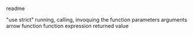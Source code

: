 readme

"use strict"
running, calling, invoquing the function
parameters
arguments
arrow function
function expression
returned value